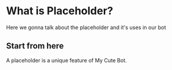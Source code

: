 # What is Placeholder?
Here we gonna talk about the placeholder and it's uses in our bot

## Start from here
A placeholder is a unique feature of My Cute Bot.
